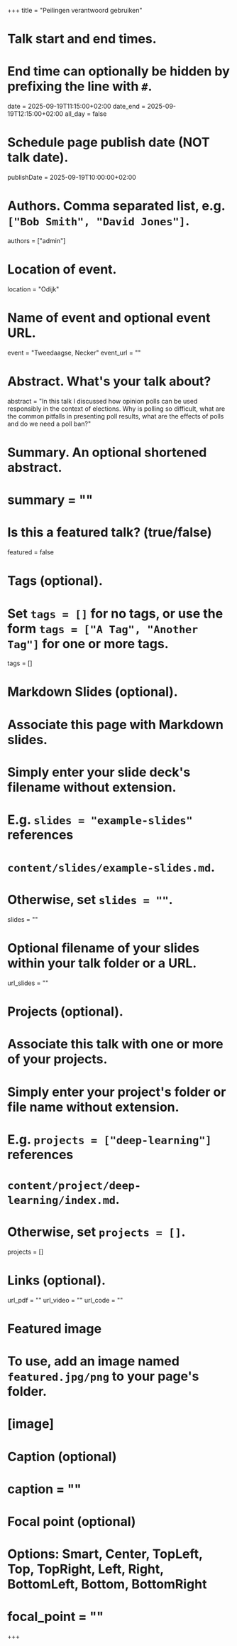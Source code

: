 +++
title = "Peilingen verantwoord gebruiken"

# Talk start and end times.
#   End time can optionally be hidden by prefixing the line with `#`.
date = 2025-09-19T11:15:00+02:00
date_end = 2025-09-19T12:15:00+02:00
all_day = false

# Schedule page publish date (NOT talk date).
publishDate = 2025-09-19T10:00:00+02:00

# Authors. Comma separated list, e.g. `["Bob Smith", "David Jones"]`.
authors = ["admin"]

# Location of event.
location = "Odijk"

# Name of event and optional event URL.
event = "Tweedaagse, Necker"
event_url = ""

# Abstract. What's your talk about?
abstract = "In this talk I discussed how opinion polls can be used responsibly in the context of elections. Why is polling so difficult, what are the common pitfalls in presenting poll results, what are the effects of polls and do we need a poll ban?"

# Summary. An optional shortened abstract.
# summary = ""

# Is this a featured talk? (true/false)
featured = false

# Tags (optional).
#   Set `tags = []` for no tags, or use the form `tags = ["A Tag", "Another Tag"]` for one or more tags.
tags = []

# Markdown Slides (optional).
#   Associate this page with Markdown slides.
#   Simply enter your slide deck's filename without extension.
#   E.g. `slides = "example-slides"` references 
#   `content/slides/example-slides.md`.
#   Otherwise, set `slides = ""`.
slides = ""

# Optional filename of your slides within your talk folder or a URL.
url_slides = ""

# Projects (optional).
#   Associate this talk with one or more of your projects.
#   Simply enter your project's folder or file name without extension.
#   E.g. `projects = ["deep-learning"]` references 
#   `content/project/deep-learning/index.md`.
#   Otherwise, set `projects = []`.
projects = []

# Links (optional).
url_pdf = ""
url_video = ""
url_code = ""

# Featured image
# To use, add an image named `featured.jpg/png` to your page's folder. 
# [image]
  # Caption (optional)
#  caption = ""

  # Focal point (optional)
  # Options: Smart, Center, TopLeft, Top, TopRight, Left, Right, BottomLeft, Bottom, BottomRight
#  focal_point = "" 
+++

